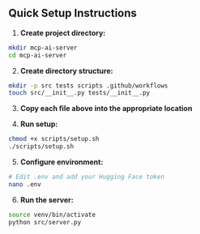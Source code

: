 ## Quick Setup Instructions

1. **Create project directory:**
```bash
mkdir mcp-ai-server
cd mcp-ai-server
```

2. **Create directory structure:**
```bash
mkdir -p src tests scripts .github/workflows
touch src/__init__.py tests/__init__.py
```

3. **Copy each file above into the appropriate location**

4. **Run setup:**
```bash
chmod +x scripts/setup.sh
./scripts/setup.sh
```

5. **Configure environment:**
```bash
# Edit .env and add your Hugging Face token
nano .env
```

6. **Run the server:**
```bash
source venv/bin/activate
python src/server.py
